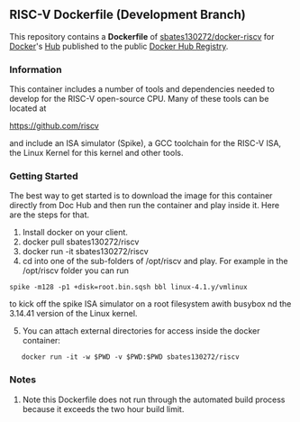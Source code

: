 ## RISC-V Dockerfile (Development Branch)

This repository contains a **Dockerfile** of
[sbates130272/docker-riscv](https://github.com/sbates130272/docker-riscv)
for [Docker](https://www.docker.com/)'s
[Hub](https://registry.hub.docker.com/u/sbates130272/riscv) published 
to the public [Docker Hub Registry](https://registry.hub.docker.com/).

### Information

This container includes a number of tools and dependencies needed to
develop for the RISC-V open-source CPU. Many of these tools can be
located at 

https://github.com/riscv

and include an ISA simulator (Spike), a GCC toolchain for the RISC-V
ISA, the Linux Kernel for this kernel and other tools.

### Getting Started

The best way to get started is to download the image for this
container directly from Doc Hub and then run the container and play
inside it. Here are the steps for that.

   1. Install docker on your client.
   2. docker pull sbates130272/riscv
   3. docker run -it sbates130272/riscv
   4. cd into one of the sub-folders of /opt/riscv and play. For
   example in the /opt/riscv folder you can run
   ```
   spike -m128 -p1 +disk=root.bin.sqsh bbl linux-4.1.y/vmlinux
   ```
   to kick off the spike ISA simulator on a root filesystem awith
   busybox nd the 3.14.41 version of the Linux kernel.

   5. You can attach external directories for access inside the docker
   container:

```
   docker run -it -w $PWD -v $PWD:$PWD sbates130272/riscv
```

### Notes

   1. Note this Dockerfile does not run through the automated build
   process because it exceeds the two hour build limit.

